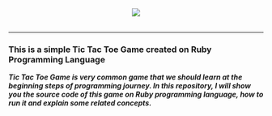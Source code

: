 <div align="center">
<img src="https://www.nascenia.com/wp-content/uploads/2014/05/Ruby-on-Rails-slider1-500x233.gif"><br><br>
</div>

-----------------

### This is a simple Tic Tac Toe Game created on Ruby Programming Language
***Tic Tac Toe Game is very common game that we should learn at the beginning steps of programming journey. In this repository, I will show you the source code of this game on Ruby programming language, how to run it and explain some related concepts.***
